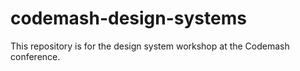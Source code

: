 # codemash-design-systems
This repository is for the design system workshop at the Codemash conference.
